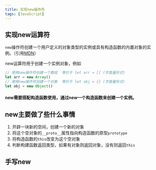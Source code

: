 ```yaml
---
title: 实现new操作符
tags: [JavaScript]
---
```


## 实现new运算符

`new`操作符创建一个用户定义的对象类型的实例或具有构造函数的内置对象的实例。（引用[MDN](https://developer.mozilla.org/zh-CN/docs/Web/JavaScript/Reference/Operators/new)）

new运算符用于创建一个实例对象，例如
```javascript
// 使用new操作符创建一个数组  等价于 let arr = [] (字面量形式)
let arr = new Array()
// 使用new操作符创建一个对象  等价于 let obj = {} (字面量形式)
let obj = new Object()
```
#### new需要搭配构造函数使用，通过new一个构造函数来创建一个实例。


## new主要做了些什么事情

1. 开辟一块新的空间，创建一个新的对象
2. 将这个空对象的`__proto__`属性指向构造函数的原型`prototype`
3. 将构造函数的`this`改变为这个空对象
4. 判断构建函数返回类型，如果有对象则返回对象，没有则返回`this`

## 手写new

```
```